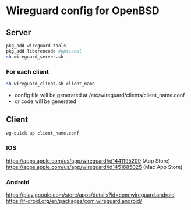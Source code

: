 # Wireguard config for OpenBSD

## Server
```sh
pkg_add wireguard-tools
pkg_add libqrencode #optional
sh wireguard_server.sh
```
### For each client
```sh
sh wireguard_client.sh client_name
```
- config file will be generated at /etc/wireguard/clients/client_name.conf
- qr code will be generated


## Client
```sh
wg-quick up client_name.conf
```

### IOS
https://apps.apple.com/us/app/wireguard/id1441195209 (App Store)
https://apps.apple.com/us/app/wireguard/id1451685025 (Mac App Store)


### Android
https://play.google.com/store/apps/details?id=com.wireguard.android
https://f-droid.org/en/packages/com.wireguard.android/
